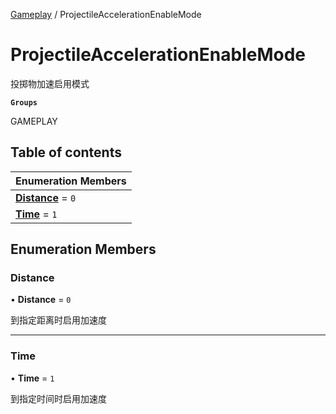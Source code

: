 [Gameplay](../groups/Gameplay.Gameplay.md) / ProjectileAccelerationEnableMode

# ProjectileAccelerationEnableMode <Badge type="tip" text="Enumeration" /> <Score text="ProjectileAccelerationEnableMode" />

投掷物加速启用模式

**`Groups`**

GAMEPLAY

## Table of contents

| Enumeration Members |
| :-----|
| **[Distance](Gameplay.ProjectileAccelerationEnableMode.md#distance)** = ``0`` <br> |
| **[Time](Gameplay.ProjectileAccelerationEnableMode.md#time)** = ``1`` <br> |

## Enumeration Members

### Distance <Score text="Distance" /> 

• **Distance** = ``0``

到指定距离时启用加速度

___

### Time <Score text="Time" /> 

• **Time** = ``1``

到指定时间时启用加速度
